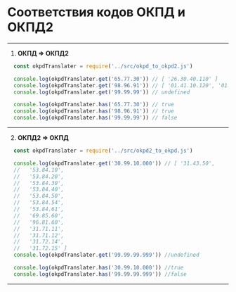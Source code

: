 # Соответствия кодов ОКПД и ОКПД2
--------------------------------

1) **ОКПД => ОКПД2**
```js
  const okpdTranslater = require('../src/okpd_to_okpd2.js')

  console.log(okpdTranslater.get('65.77.30')) // [ '26.30.40.110' ]
  console.log(okpdTranslater.get('98.96.91')) // [ '01.41.10.120', '01.42.11.120' ]
  console.log(okpdTranslater.get('99.99.99')) // undefined

  console.log(okpdTranslater.has('65.77.30')) // true
  console.log(okpdTranslater.has('98.96.91')) // true
  console.log(okpdTranslater.has('99.99.99')) // false
```
--------------------------------
2) **ОКПД2 => ОКПД**
```js
  const okpdTranslater = require('../src/okpd2_to_okpd.js')

  console.log(okpdTranslater.get('30.99.10.000')) // [ '31.43.50',
  //   '53.84.10',
  //   '53.84.20',
  //   '53.84.30',
  //   '53.84.40',
  //   '53.84.50',
  //   '53.84.54',
  //   '53.84.61',
  //   '69.85.60',
  //   '96.81.60',
  //   '31.71.11',
  //   '31.71.12',
  //   '31.72.14',
  //   '31.72.15' ]
  console.log(okpdTranslater.get('99.99.99.999')) //undefined

  console.log(okpdTranslater.has('30.99.10.000')) //true
  console.log(okpdTranslater.has('99.99.99.999')) //false
```
--------------------------------
